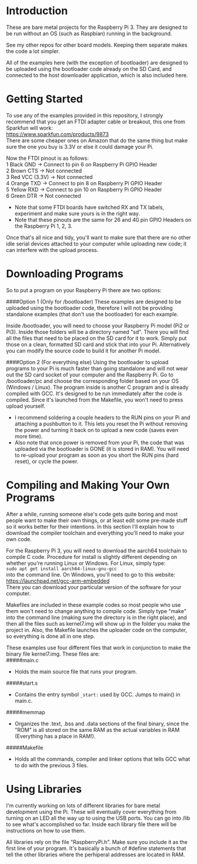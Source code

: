 # Introduction

These are bare metal projects for the Raspberry Pi 3. They are designed to be run without an OS (such as Raspbian) running in the background.

See my other repos for other board models. Keeping them separate makes the code a lot simpler.

All of the examples here (with the exception of bootloader) are designed to be uploaded using the bootloader code already on the SD Card, and connected to the host downloader application, which is also included here.

# Getting Started

To use any of the examples provided in this repository, I strongly recommend that you get an FTDI adapter cable or breakout, this one from Sparkfun will work:  
https://www.sparkfun.com/products/9873  
There are some cheaper ones on Amazon that do the same thing but make sure the one you buy is 3.3V or else it could damage your Pi.

Now the FTDI pinout is as follows:  
1  Black   GND          -> Connect to pin 6 on Raspberry Pi GPIO Header  
2  Brown   CTS          -> Not connected  
3  Red     VCC (3.3V)   -> Not connected  
4  Orange  TXD          -> Connect to pin 8 on Raspberry Pi GPIO Header  
5  Yellow  RXD          -> Connect to pin 10 on Raspberry Pi GPIO Header  
6  Green   DTR          -> Not connected 
* Note that some FTDI boards have switched RX and TX labels, experiment and make sure yours is in the right way.  
* Note that these pinouts are the same for 26 and 40 pin GPIO Headers on the Raspberry Pi 1, 2, 3.  

Once that's all nice and tidy, you'll want to make sure that there are no other idle serial devices attached to your computer while uploading new code; it can interfere with the upload process.

# Downloading Programs

So to put a program on your Raspberry Pi there are two options:

####Option 1 (Only for /bootloader)
These examples are designed to be uploaded using the bootloader code, therefore I will not be providing standalone examples (that don't use the bootloader) for each example.

Inside /bootloader, you will need to choose your Raspberry Pi model (Pi2 or Pi3). Inside those folders will be a directory named "sd". There you will find all the files that need to be placed on the SD card for it to work. Simply put those on a clean, formatted SD card and stick that into your Pi. Alternatively you can modify the source code to build it for another Pi model.

####Option 2 (For everything else)
Using the bootloader to upload programs to your Pi is much faster than going standalone and will not wear out the SD card socket of your computer and the Raspberry Pi. Go to /bootloader/pc and choose the corresponding folder based on your OS (Windows / Linux). The program inside is another C program and is already compiled with GCC. It's designed to be run immediately after the code is compiled. Since it's launched from the Makefile, you won't need to press upload yourself.
 
* I recommend soldering a couple headers to the RUN pins on your Pi and attaching a pushbutton to it. This lets you reset the Pi without removing the power and turning it back on to upload a new code (saves even more time).  
* Also note that once power is removed from your Pi, the code that was uploaded via the bootloader is GONE (it is stored in RAM). You will need to re-upload your program as soon as you short the RUN pins (hard reset), or cycle the power.

# Compiling and Making Your Own Programs

After a while, running someone else's code gets quite boring and most people want to make their own things, or at least edit some pre-made stuff so it works better for their intentions. In this section I'll explain how to download the compiler toolchain and everything you'll need to make your own code.

For the Raspberry Pi 3, you will need to download the aarch64 toolchain to compile C code. Procedure for install is slightly different depending on whether you're running Linux or Windows. For Linux, simply type:  
<code>sudo apt get install aarch64-linux-gnu-gcc</code>  
into the command line. On Windows, you'll need to go to this website:  
<url>https://launchpad.net/gcc-arm-embedded</url>  
There you can download your particular version of the software for your computer.

Makefiles are included in these example codes so most people who use them won't need to change anything to compile code. Simply type "make" into the command line (making sure the directory is in the right place), and then all the files such as kernel7.img will show up in the folder you make the project in. Also, the Makefile launches the uploader code on the computer, so everything is done all in one step.

These examples use four different files that work in conjunction to make the binary file kernel7.img. These files are:  
#####main.c  
* Holds the main source file that runs your program.

#####start.s  
* Contains the entry symbol <code>_start:</code> used by GCC. Jumps to main() in main.c.

#####memmap  
* Organizes the .text, .bss and .data sections of the final binary, since the "ROM" is all stored on the same RAM as the actual variables in RAM (Everything has a place in RAM!).

#####Makefile  
* Holds all the commands, compiler and linker options that tells GCC what to do with the previous 3 files.  

# Using Libraries

I'm currently working on lots of different libraries for bare metal development using the Pi. These will eventually cover everything from turning on an LED all the way up to using the USB ports. You can go into /lib to see what's accomplished so far. Inside each library file there will be instructions on how to use them.

All libraries rely on the file "RaspberryPi.h". Make sure you include it as the first line of your program. It's basically a bunch of #define statements that tell the other libraries where the perhiperal addresses are located in RAM.
